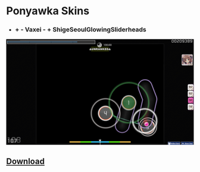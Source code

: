 # Ponyawka Skins

* ### + - Vaxei - + ShigeSeoulGlowingSliderheads
![Ponyawka](https://raw.githubusercontent.com/Lewui/ukrainian-community-osu-skins/master/assets/Ponyawka_Prew.png)

## [Download](https://alowe.s-ul.eu/SBLx08Gn)
